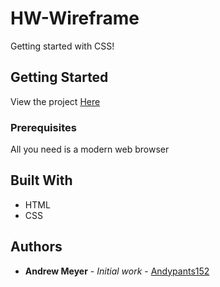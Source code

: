 # HW-Wireframe

Getting started with CSS!

## Getting Started

View the project [Here](https://andypants152.github.io/HW-Wireframe/)

### Prerequisites

All you need is a modern web browser

## Built With

* HTML
* CSS

## Authors

* **Andrew Meyer** - *Initial work* - [Andypants152](https://github.com/Andypants152)
